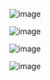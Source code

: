 
![image](https://github.com/dcmcdevitt/EE322/assets/116912016/1366ac7e-6e1b-493d-9462-6bc89862625d)

![image](https://github.com/dcmcdevitt/EE322/assets/116912016/a97a8213-feb5-4625-874d-6f383a0b3936)

![image](https://github.com/dcmcdevitt/EE322/assets/116912016/f4425895-c107-486e-a558-8ec27f9448a8)

![image](https://github.com/dcmcdevitt/EE322/assets/116912016/f5078989-55a6-457e-b95d-a0dfc86fab6f)
